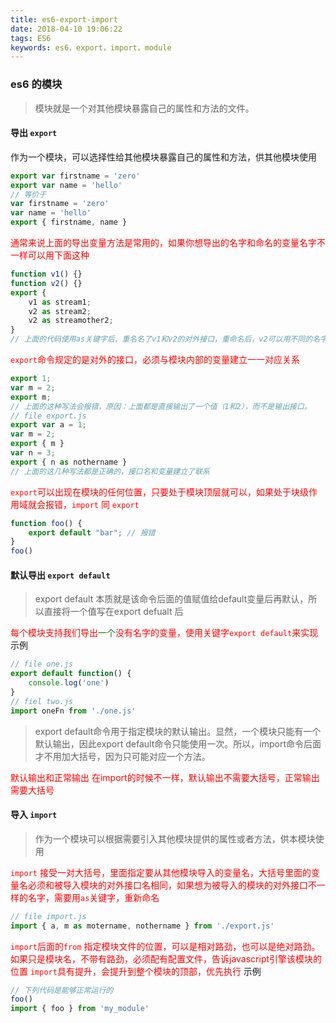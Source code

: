 ```yaml
---
title: es6-export-import
date: 2018-04-10 19:06:22
tags: ES6
keywords: es6，export，import，module
---
```

### es6 的模块
> 模块就是一个对其他模块暴露自己的属性和方法的文件。

#### 导出 `export`
作为一个模块，可以选择性给其他模块暴露自己的属性和方法，供其他模块使用
```javascript
export var firstname = 'zero'
export var name = 'hello'
// 等价于
var firstname = 'zero'
var name = 'hello'
export { firstname, name }
```
<font color="red">通常来说上面的导出变量方法是常用的，如果你想导出的名字和命名的变量名字不一样可以用下面这种</font>
```javascript
function v1() {}
function v2() {}
export {
    v1 as stream1;
    v2 as stream2;
    v2 as streamother2;
}
// 上面的代码使用as关键字后，重名名了v1和v2的对外接口，重命名后，v2可以用不同的名字输出2次
```
<font color="red">`export`命令规定的是对外的接口，必须与模块内部的变量建立一一对应关系</font>
```javascript
export 1;
var m = 2;
export m;
// 上面的这种写法会报错，原因：上面都是直接输出了一个值（1和2），而不是输出接口。
// file export.js
export var a = 1;
var m = 2;
export { m }
var n = 3;
export { n as nothername }
// 上面的这几种写法都是正确的，接口名和变量建立了联系
```

<font color="red">`export`可以出现在模块的任何位置，只要处于模块顶层就可以，如果处于块级作用域就会报错，`import` 同 `export`</font>

```javascript
function foo() {
    export default "bar"; // 报错
}
foo()
```
#### 默认导出 `export default`
> export default 本质就是该命令后面的值赋值给default变量后再默认，所以直接将一个值写在export defualt 后

<font color="red">每个模块支持我们导出<font color="green">一个</font>没有名字的变量，使用关键字`export default`来实现</font>
示例
```javascript
// file one.js
export default function() {
    console.log('one')
}
// fiel two.js
import oneFn from './one.js'
```
> export default命令用于指定模块的默认输出。显然，一个模块只能有一个默认输出，因此export default命令只能使用一次。所以，import命令后面才不用加大括号，因为只可能对应一个方法。

<font color="red">默认输出和正常输出 在import的时候不一样，默认输出不需要大括号，正常输出需要大括号</font>
#### 导入 `import`
> 作为一个模块可以根据需要引入其他模块提供的属性或者方法，供本模块使用

<font color="red">`import` 接受一对大括号，里面指定要从其他模块导入的变量名，大括号里面的变量名必须和被导入模块的对外接口名相同，如果想为被导入的模块的对外接口不一样的名字，需要用`as`关键字，重新命名</font>
```javascript
// file import.js 
import { a, m as motername, nothername } from './export.js'
```
<font color="red">`import`后面的`from` 指定模块文件的位置，可以是相对路劲，也可以是绝对路劲。如果只是模块名，不带有路劲，必须配有配置文件，告诉javascript引擎该模块的位置</font>
<font color="red">`import`具有提升，会提升到整个模块的顶部，优先执行</font>
示例
```javascript
// 下列代码是能够正常运行的
foo()
import { foo } from 'my_module'
```


